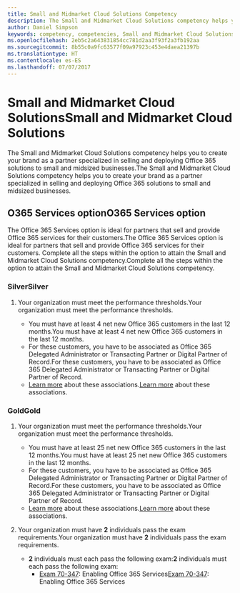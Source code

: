 ```yaml
---
title: Small and Midmarket Cloud Solutions Competency
description: The Small and Midmarket Cloud Solutions competency helps you to create your brand as a partner specialized in selling and deploying Office 365 solutions to small and midsized businesses.
author: Daniel Simpson
keywords: competency, competencies, Small and Midmarket Cloud Solutions
ms.openlocfilehash: 2eb5c2a643831854cc781d2aa3f93f2a3fb192aa
ms.sourcegitcommit: 8b55c0a9fc63577f09a97923c453e4daea21397b
ms.translationtype: HT
ms.contentlocale: es-ES
ms.lasthandoff: 07/07/2017
---
```

# <a name="small-and-midmarket-cloud-solutions"></a><span data-ttu-id="db696-104">Small and Midmarket Cloud Solutions</span><span class="sxs-lookup"><span data-stu-id="db696-104">Small and Midmarket Cloud Solutions</span></span> 
<span data-ttu-id="db696-105">The Small and Midmarket Cloud Solutions competency helps you to create your brand as a partner specialized in selling and deploying Office 365 solutions to small and midsized businesses.</span><span class="sxs-lookup"><span data-stu-id="db696-105">The Small and Midmarket Cloud Solutions competency helps you to create your brand as a partner specialized in selling and deploying Office 365 solutions to small and midsized businesses.</span></span>

## <a name="o365-services-option"></a><span data-ttu-id="db696-106">O365 Services option</span><span class="sxs-lookup"><span data-stu-id="db696-106">O365 Services option</span></span>
<span data-ttu-id="db696-107">The Office 365 Services option is ideal for partners that sell and provide Office 365 services for their customers.</span><span class="sxs-lookup"><span data-stu-id="db696-107">The Office 365 Services option is ideal for partners that sell and provide Office 365 services for their customers.</span></span> <span data-ttu-id="db696-108">Complete all the steps within the option to attain the Small and Midmarket Cloud Solutions competency.</span><span class="sxs-lookup"><span data-stu-id="db696-108">Complete all the steps within the option to attain the Small and Midmarket Cloud Solutions competency.</span></span>

### <a name="silver"></a><span data-ttu-id="db696-109">Silver</span><span class="sxs-lookup"><span data-stu-id="db696-109">Silver</span></span>
1. <span data-ttu-id="db696-110">Your organization must meet the performance thresholds.</span><span class="sxs-lookup"><span data-stu-id="db696-110">Your organization must meet the performance thresholds.</span></span>
    
    - <span data-ttu-id="db696-111">You must have at least 4 net new Office 365 customers in the last 12 months.</span><span class="sxs-lookup"><span data-stu-id="db696-111">You must have at least 4 net new Office 365 customers in the last 12 months.</span></span>
    - <span data-ttu-id="db696-112">For these customers, you have to be associated as Office 365 Delegated Administrator or Transacting Partner or Digital Partner of Record.</span><span class="sxs-lookup"><span data-stu-id="db696-112">For these customers, you have to be associated as Office 365 Delegated Administrator or Transacting Partner or Digital Partner of Record.</span></span>
    - <span data-ttu-id="db696-113">[Learn more](https://partner.microsoft.com/en-us/membership/digital-partner-of-record) about these associations.</span><span class="sxs-lookup"><span data-stu-id="db696-113">[Learn more](https://partner.microsoft.com/en-us/membership/digital-partner-of-record) about these associations.</span></span>

### <a name="gold"></a><span data-ttu-id="db696-114">Gold</span><span class="sxs-lookup"><span data-stu-id="db696-114">Gold</span></span>
1. <span data-ttu-id="db696-115">Your organization must meet the performance thresholds.</span><span class="sxs-lookup"><span data-stu-id="db696-115">Your organization must meet the performance thresholds.</span></span>

    - <span data-ttu-id="db696-116">You must have at least 25 net new Office 365 customers in the last 12 months.</span><span class="sxs-lookup"><span data-stu-id="db696-116">You must have at least 25 net new Office 365 customers in the last 12 months.</span></span>
    - <span data-ttu-id="db696-117">For these customers, you have to be associated as Office 365 Delegated Administrator or Transacting Partner or Digital Partner of Record.</span><span class="sxs-lookup"><span data-stu-id="db696-117">For these customers, you have to be associated as Office 365 Delegated Administrator or Transacting Partner or Digital Partner of Record.</span></span>
    - <span data-ttu-id="db696-118">[Learn more](https://partner.microsoft.com/en-us/membership/digital-partner-of-record) about these associations.</span><span class="sxs-lookup"><span data-stu-id="db696-118">[Learn more](https://partner.microsoft.com/en-us/membership/digital-partner-of-record) about these associations.</span></span>  
  
2. <span data-ttu-id="db696-119">Your organization must have **2** individuals pass the exam requirements.</span><span class="sxs-lookup"><span data-stu-id="db696-119">Your organization must have **2** individuals pass the exam requirements.</span></span>

    - <span data-ttu-id="db696-120">**2** individuals must each pass the following exam:</span><span class="sxs-lookup"><span data-stu-id="db696-120">**2** individuals must each pass the following exam:</span></span>
        - <span data-ttu-id="db696-121">[Exam 70-347](https://www.microsoft.com/en-us/learning/exam-70-347.aspx): Enabling Office 365 Services</span><span class="sxs-lookup"><span data-stu-id="db696-121">[Exam 70-347](https://www.microsoft.com/en-us/learning/exam-70-347.aspx): Enabling Office 365 Services</span></span>
